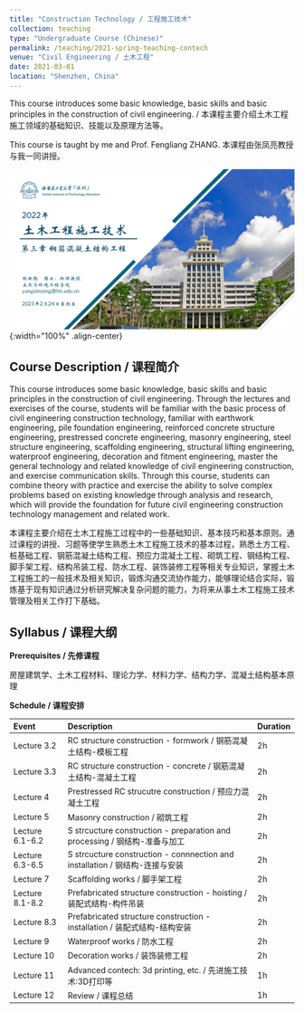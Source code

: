 ```yaml
---
title: "Construction Technology / 工程施工技术"
collection: teaching
type: "Undergraduate Course (Chinese)"
permalink: /teaching/2021-spring-teaching-contech
venue: "Civil Engineering / 土木工程"
date: 2021-03-01
location: "Shenzhen, China"
---
```


This course introduces some basic knowledge, basic skills and basic principles in the construction of civil engineering. / 本课程主要介绍土木工程施工领域的基础知识、技能以及原理方法等。

This course is taught by me and Prof. Fengliang ZHANG. 本课程由张凤亮教授与我一同讲授。

![2021-contech](/images/teaching/contech/2021-contech.jpg){:width="100%" .align-center}
<!-- ![2022-bim](/images/teaching/bim/2022-bim.jpg){:width="100%" .align-center} -->


Course Description / 课程简介
-----

This course introduces some basic knowledge, basic skills and basic principles in the construction of civil engineering. Through the lectures and exercises of the course, students will be familiar with the basic process of civil engineering construction technology, familiar with earthwork engineering, pile foundation engineering, reinforced concrete structure engineering, prestressed concrete engineering, masonry engineering, steel structure engineering, scaffolding engineering, structural lifting engineering, waterproof engineering, decoration and fitment engineering, master the general technology and related knowledge of civil engineering construction, and exercise communication skills. Through this course, students can combine theory with practice and exercise the ability to solve complex problems based on existing knowledge through analysis and research, which will provide the foundation for future civil engineering construction technology management and related work.

本课程主要介绍在土木工程施工过程中的一些基础知识、基本技巧和基本原则。通过课程的讲授、习题等使学生熟悉土木工程施工技术的基本过程，熟悉土方工程、桩基础工程、钢筋混凝土结构工程、预应力混凝土工程、砌筑工程、钢结构工程、脚手架工程、结构吊装工程、防水工程、装饰装修工程等相关专业知识，掌握土木工程施工的一般技术及相关知识，锻炼沟通交流协作能力，能够理论结合实际，锻炼基于现有知识通过分析研究解决复杂问题的能力，为将来从事土木工程施工技术管理及相关工作打下基础。


Syllabus / 课程大纲
-----

**Prerequisites / 先修课程**

房屋建筑学、土木工程材料、理论力学、材料力学、结构力学、混凝土结构基本原理

**Schedule / 课程安排**

| Event           | Description                                                                  | Duration |
| :-------------- | :--------------------------------------------------------------------------- | :------- |
| Lecture 3.2     | RC structure construction - formwork / 钢筋混凝土结构-模板工程               | 2h       |
| Lecture 3.3     | RC structure construction - concrete / 钢筋混凝土结构-混凝土工程             | 2h       |
| Lecture 4       | Prestressed RC strucutre construction / 预应力混凝土工程                     | 2h       |
| Lecture 5       | Masonry construction /  砌筑工程                                             | 2h       |
| Lecture 6.1-6.2 | S strcucture construction - preparation and processing / 钢结构-准备与加工   | 2h       |
| Lecture 6.3-6.5 | S strcucture construction - connnection and installation / 钢结构-连接与安装 | 2h       |
| Lecture 7       | Scaffolding works / 脚手架工程                                               | 2h       |
| Lecture 8.1-8.2 | Prefabricated structure construction - hoisting / 装配式结构-构件吊装        | 2h       |
| Lecture 8.3     | Prefabricated structure construction - installation / 装配式结构-结构安装    | 2h       |
| Lecture 9       | Waterproof works / 防水工程                                                  | 2h       |
| Lecture 10      | Decoration works / 装饰装修工程                                              | 2h       |
| Lecture 11      | Advanced contech: 3d printing, etc. / 先进施工技术:3D打印等                  | 1h       |
| Lecture 12      | Review / 课程总结                                                            | 1h       |
